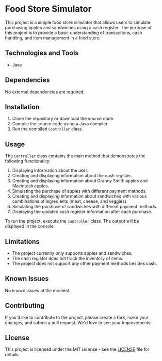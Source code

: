 # Food Store Simulator

This project is a simple food store simulator that allows users to simulate purchasing apples and sandwiches using a cash register. The purpose of this project is to provide a basic understanding of transactions, cash handling, and item management in a food store.

## Technologies and Tools

- Java

## Dependencies

No external dependencies are required.

## Installation

1. Clone the repository or download the source code.
2. Compile the source code using a Java compiler.
3. Run the compiled `Controller` class.

## Usage

The `Controller` class contains the main method that demonstrates the following functionality:

1. Displaying information about the user.
2. Creating and displaying information about the cash register.
3. Creating and displaying information about Granny Smith apples and Macintosh apples.
4. Simulating the purchase of apples with different payment methods.
5. Creating and displaying information about sandwiches with various combinations of ingredients (meat, cheese, and veggies).
6. Simulating the purchase of sandwiches with different payment methods.
7. Displaying the updated cash register information after each purchase.

To run the project, execute the `Controller` class. The output will be displayed in the console.

## Limitations

- The project currently only supports apples and sandwiches.
- The cash register does not track the inventory of items.
- The project does not support any other payment methods besides cash.

## Known Issues

No known issues at the moment.

## Contributing

If you'd like to contribute to the project, please create a fork, make your changes, and submit a pull request. We'd love to see your improvements!

## License

This project is licensed under the MIT License - see the [LICENSE](LICENSE) file for details.

